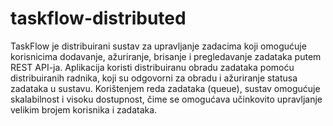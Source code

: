 # taskflow-distributed
 TaskFlow je distribuirani sustav za upravljanje zadacima koji omogućuje korisnicima dodavanje, ažuriranje, brisanje i pregledavanje zadataka putem REST API-ja. Aplikacija koristi distribuiranu obradu zadataka pomoću distribuiranih radnika, koji su odgovorni za obradu i ažuriranje statusa zadataka u sustavu. Korištenjem reda zadataka (queue), sustav omogućuje skalabilnost i visoku dostupnost, čime se omogućava učinkovito upravljanje velikim brojem korisnika i zadataka.



